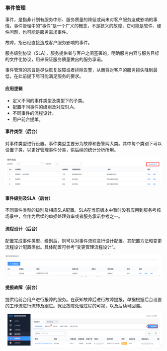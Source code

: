 ### 事件管理 

事件，是指非计划有服务中断、服务质量的降低或尚未对客户服务造成影响的事情。事件管理中的“事件”是一个广义的概念，不是狭义的故障，它可能是软件、硬件问题，也可能是服务需求事件。

故障，指已经直接造成客户服务影响的事件。

服务级别协议（SLA），服务提供者与客户之间签署的，明确服务内容与服务目标的文件化协议，用来保证服务质量做出的服务承诺。

事件管理的宗旨是尽快恢复故障或者排除告警，从而将对客户的服务损失降到最低，在此前提下尽可能满足服务的要求。

#### 应用逻辑 

- 定义不同的事件类型及类型下的子类。
- 配置不同事件的级别及对应SLA。
- 不同事件的流程设计。
- 用户前台提单。

#### 事件类型（后台）

对事件类型进行设置。事件类型主要分为故障和告警两大类。其中每个类别下可以设置子类，以更好管理事件分类，供后续的统计分析所用。

![](../pic/23.gif)

#### 事件级别及SLA（后台） 

不同事件类型的级别及相应SLA配置。SLA在当前版本中暂时没有应用到服务考核场景中，会作为后续的单据处理效率或者服务承诺参考之一。

#### 流程设计（后台） 

配置完成事件类型、级别后，则可以对事件流程进行设计配置。其配置方法和变更流程设计配置类似。具体配置可参考“变更管理流程设计”。

![](../pic/24.gif)

#### 提报故障（前台） 

提供给前台用户进行报障的服务。在获知故障后进行故障提报，单据根据后台设置的工作流进行流转及跟进。保证故障处理过程的可视，以及后续可回溯。

![](../pic/25.gif)
